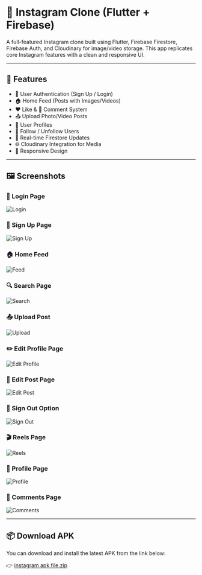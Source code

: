 # 📸 Instagram Clone (Flutter + Firebase)

A full-featured Instagram clone built using Flutter, Firebase Firestore, Firebase Auth, and Cloudinary for image/video storage. This app replicates core Instagram features with a clean and responsive UI.

---

## 🚀 Features

- 🔐 User Authentication (Sign Up / Login)
- 🏠 Home Feed (Posts with Images/Videos)
- ❤️ Like & 💬 Comment System
- 📤 Upload Photo/Video Posts
- 👤 User Profiles
- 👥 Follow / Unfollow Users
- 📅 Real-time Firestore Updates
- 🌐 Cloudinary Integration for Media
- 📱 Responsive Design

---

## 🖼 Screenshots

### 🔐 Login Page
![Login](https://github.com/user-attachments/assets/a7158ad2-6060-4b01-951d-3806207ddf8e)

### 🔐 Sign Up Page
![Sign Up](https://github.com/user-attachments/assets/f4b2ffb7-4ae6-4b94-a7d8-5a126242f7fd)

### 🏠 Home Feed
![Feed](https://github.com/user-attachments/assets/ca6d9560-9e12-4560-b458-10a5cd1c8700)

### 🔍 Search Page
![Search](https://github.com/user-attachments/assets/790869a7-67c6-4318-b087-e8314eda9000)

### 📤 Upload Post
![Upload](https://github.com/user-attachments/assets/e0a142c0-26ba-40fa-8ebd-beb73b4f8c2c)

### ✏️ Edit Profile Page
![Edit Profile](https://github.com/user-attachments/assets/d3f30e65-8b26-4cfa-b71d-61e5c5b99d76)

### 📝 Edit Post Page
![Edit Post](https://github.com/user-attachments/assets/278afeb9-02d2-4ff7-a91f-740584e49146)

### 🚪 Sign Out Option
![Sign Out](https://github.com/user-attachments/assets/64462a85-5346-4548-bb16-fbc735563d68)

### 🎬 Reels Page
![Reels](https://github.com/user-attachments/assets/1fa008fc-7ea8-4ae6-a94b-85ffa63c2177)

### 👤 Profile Page
![Profile](https://github.com/user-attachments/assets/31d9b909-53f9-4269-bd90-c3110e039161)

### 💬 Comments Page
![Comments](https://github.com/user-attachments/assets/896a09d5-1e59-46d5-9dd7-3432644c71cf)

---

## 📦 Download APK

You can download and install the latest APK from the link below:

👉 [instagram apk file.zip](https://github.com/user-attachments/files/21088559/instagram.apk.file.zip)
